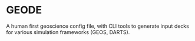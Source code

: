 # GEODE
A human first geoscience config file, with CLI tools to generate input decks for various simulation frameworks (GEOS, DARTS). 
